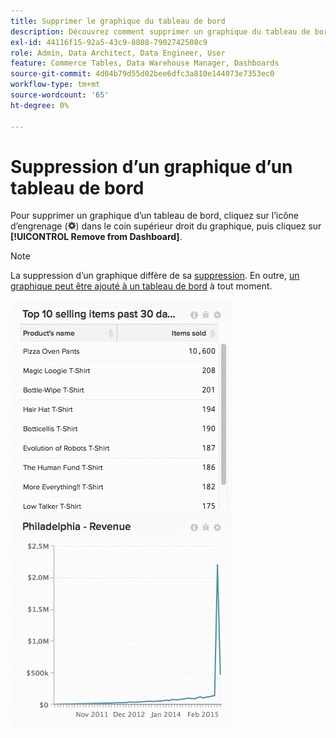 ```yaml
---
title: Supprimer le graphique du tableau de bord
description: Découvrez comment supprimer un graphique du tableau de bord.
exl-id: 44116f15-92a5-43c9-8808-7902742508c9
role: Admin, Data Architect, Data Engineer, User
feature: Commerce Tables, Data Warehouse Manager, Dashboards
source-git-commit: 4d04b79d55d02bee6dfc3a810e144073e7353ec0
workflow-type: tm+mt
source-wordcount: '65'
ht-degree: 0%

---
```


# Suppression d’un graphique d’un tableau de bord

Pour supprimer un graphique d’un tableau de bord, cliquez sur l’icône d’engrenage (![icône d’engrenage](../../assets/gear-icon.png)) dans le coin supérieur droit du graphique, puis cliquez sur **[!UICONTROL Remove from Dashboard]**.

>[!NOTE]
>
>La suppression d’un graphique diffère de sa [suppression](../../data-user/dashboards/delete-chart.md). En outre, [un graphique peut être ajouté à un tableau de bord](../../data-user/dashboards/add-charts-dashboard.md) à tout moment.

![supprimer le graphique](../../assets/Removing_Charts_from_Dashboards.gif)
